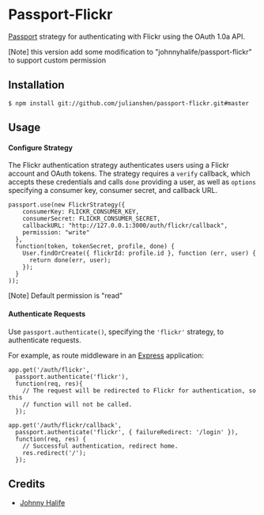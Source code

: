 # Passport-Flickr

[Passport](https://github.com/jaredhanson/passport) strategy for authenticating
with Flickr using the OAuth 1.0a API.

[Note] this version add some modification to "johnnyhalife/passport-flickr" to support custom permission

## Installation

    $ npm install git://github.com/julianshen/passport-flickr.git#master

## Usage

#### Configure Strategy

The Flickr authentication strategy authenticates users using a Flickr account and
OAuth tokens.  The strategy requires a `verify` callback, which accepts these
credentials and calls `done` providing a user, as well as `options` specifying a
consumer key, consumer secret, and callback URL.

    passport.use(new FlickrStrategy({
        consumerKey: FLICKR_CONSUMER_KEY,
        consumerSecret: FLICKR_CONSUMER_SECRET,
        callbackURL: "http://127.0.0.1:3000/auth/flickr/callback",
        permission: "write"
      },
      function(token, tokenSecret, profile, done) {
        User.findOrCreate({ flickrId: profile.id }, function (err, user) {
          return done(err, user);
        });
      }
    ));

[Note] Default permission is "read"

#### Authenticate Requests

Use `passport.authenticate()`, specifying the `'flickr'` strategy, to
authenticate requests.

For example, as route middleware in an [Express](http://expressjs.com/)
application:

    app.get('/auth/flickr',
      passport.authenticate('flickr'),
      function(req, res){
        // The request will be redirected to Flickr for authentication, so this
        // function will not be called.
      });
    
    app.get('/auth/flickr/callback', 
      passport.authenticate('flickr', { failureRedirect: '/login' }),
      function(req, res) {
        // Successful authentication, redirect home.
        res.redirect('/');
      });

## Credits
  - [Johnny Halife](http://github.com/johnnyhalife)

